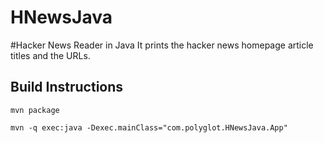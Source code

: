 HNewsJava
=========

#Hacker News Reader in Java
It prints the hacker news homepage article titles and the URLs.

Build Instructions
------------------
```
mvn package
```
```
mvn -q exec:java -Dexec.mainClass="com.polyglot.HNewsJava.App"
```
